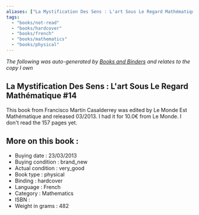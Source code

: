 ```yaml
---
aliases: ["La Mystification Des Sens : L'art Sous Le Regard Mathématique #14"] 
tags: 
  - "books/not-read" 
  - "books/hardcover" 
  - "books/french"
  - "books/mathematics"
  - "books/physical"
---
```


_The following was auto-generated by [Books and Binders](Books%20and%20Binders.md) and relates to the copy I own_
## La Mystification Des Sens : L'art Sous Le Regard Mathématique #14
This book from Francisco Martín Casalderrey was edited by Le Monde Est Mathématique and released 03/2013. I had it for 10.0€ from Le Monde. I don't read the 157 pages yet.

## More on this book :
- Buying date : 23/03/2013
- Buying condition : brand_new
- Actual condition : very_good
- Book type : physical
- Binding : hardcover
- Language : French
- Category : Mathematics
- ISBN : 
- Weight in grams : 482
